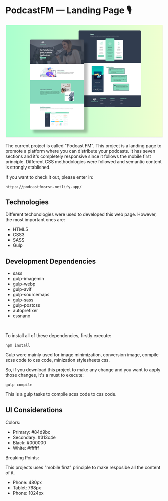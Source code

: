 <h1>PodcastFM &mdash; Landing Page 🎙</h1>

<img src="./design/PodcastFM-coverpage.png" alt="PodcastFM-coverpage" width="700"/>
<br />

<p>The current project is called "Podcast FM". This project is a landing page to promote a platform where you can distribute your podcasts. It has seven sections and it's completely responsive since it follows the mobile first principle. Different CSS methodologies were followed and semantic content is strongly stablished.</p>

<p>If you want to check it out, please enter in: </p>

```
https://podcastfmsrsn.netlify.app/
```

<h2>Technologies</h2>

<p>Different techonologies were used to developed this web page. However, the most important ones are: </p>

<ul style="list-style: square;">
<li>HTML5</li>
<li>CSS3</li>
<li>SASS</li>
<li>Gulp</li>
</ul>

<h2>Development Dependencies</h2>
<ul>
<li>sass</li>
<li>gulp-imagemin</li>
<li>gulp-webp</li>
<li>gulp-avif</li>
<li>gulp-sourcemaps</li>
<li>gulp-sass</li>
<li>gulp-postcss</li>
<li>autoprefixer</li>
<li>cssnano</li>
</ul>
<br>

<p>To install all of these dependencies, firstly execute: </p>

```
npm install
```

<p>Gulp were mainly used for image minimization, conversion image, compile scss code to css code, minization stylesheets css.</p>

<p>So, if you download this project to make any change and you want to apply those changes, it's a must to execute: </p>

```
gulp compile 
```

<p>This is a gulp tasks to compile scss code to css code.</p>

## UI Considerations 

Colors: 
  * Primary: #84d9bc
  * Secondary: #313c4e
  * Black: #000000
  * White: #ffffff

Breaking Points:

This projects uses "mobile first" principle to make resposibe all the content of it. 

  * Phone: 480px
  * Tablet: 768px
  * Phone: 1024px